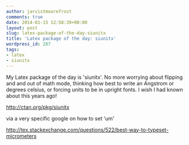 ```yaml
---
author: jarvistmoorefrost
comments: true
date: 2014-01-15 12:58:39+00:00
layout: post
slug: latex-package-of-the-day-siunitx
title: 'Latex package of the day: siunitx'
wordpress_id: 287
tags:
- latex
- siunitx
---
```


My Latex package of the day is 'siunitx'. No more worrying about flipping and and out of math mode, thinking how best to write an Angstrom or degrees celsius, or forcing units to be in upright fonts. I wish I had known about this years ago!

http://ctan.org/pkg/siunitx

via a very specific google on how to set 'um' 

http://tex.stackexchange.com/questions/522/best-way-to-typeset-micrometers
